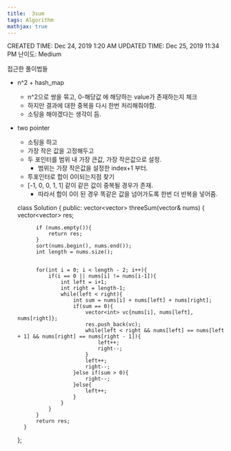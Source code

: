 ```yaml
---
title:  3sum
tags: Algorithm
mathjax: true
---
```



CREATED TIME: Dec 24, 2019 1:20 AM
UPDATED TIME: Dec 25, 2019 11:34 PM
난이도: Medium

접근한 풀이법들

- n^2 + hash_map
    - n^2으로 쌍을 묶고, 0-해당값 에 해당하는 value가 존재하는지 체크
    - 하지만 결과에 대한 중복을 다시 한번 처리해줘야함.
    - 소팅을 해야겠다는 생각이 듬.
- two pointer
    - 소팅을 하고
    - 가장 작은 값을 고정해두고
    - 두 포인터를 범위 내 가장 큰값, 가장 작은값으로 설정.
        - 범위는 가장 작은값을 설정한 index+1 부터.
    - 투포인터로 합이 0이되는지점 찾기
    - [-1, 0, 0, 1, 1] 같이 같은 값이 중복될 경우가 존재.
        - 따라서 합이 0이 된 경우 똑같은 값을 넘어가도록 한번 더 반복을 넣어줌.

    class Solution {
    public:
        vector<vector<int>> threeSum(vector<int>& nums) {
            vector<vector<int>> res;
            
            if (nums.empty()){
                return res;
            }
            sort(nums.begin(), nums.end());
            int length = nums.size();        
            
            
            for(int i = 0; i < length - 2; i++){
                if(i == 0 || nums[i] != nums[i-1]){
                    int left = i+1;
                    int right = length-1;
                    while(left < right){
                        int sum = nums[i] + nums[left] + nums[right];
                        if(sum == 0){
                            vector<int> vc{nums[i], nums[left], nums[right]};
                            res.push_back(vc);
                            while(left < right && nums[left] == nums[left + 1] && nums[right] == nums[right - 1]){
                                left++;
                                right--;
                            }
                            left++;
                            right--;
                        }else if(sum > 0){
                            right--;
                        }else{
                            left++;
                        }
                    }
                }
            }
            return res;
        }
    };